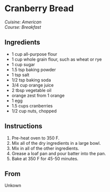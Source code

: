# Cranberry Bread

_Cuisine:  American_<br />
_Course:  Breakfast_

## Ingredients

- 1 cup all-purpose flour
- 1 cup whole grain flour, such as wheat or rye
- 1 cup sugar
- 1.5 tsp baking powder
- 1 tsp salt
- 1/2 tsp baking soda
- 3/4 cup orange juice
- 2 tbsp vegetable oil
- orange zest from 1 orange
- 1 egg
- 1.5 cups cranberries
- 1/2 cup nuts, chopped

## Instructions

1. Pre-heat oven to 350 F.
1. Mix all of the dry ingredients in a large bowl.
1. Mix in all of the other ingredients.
1. Grease a loaf pan and pour batter into the pan.
1. Bake at 350 F for 45-50 minutes.

## From

Unkown